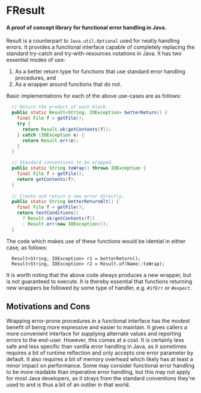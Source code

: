 # FResult
#### A proof of concept library for functional error handling in Java.

   Result is a counterpart to `Java.util.Optional` used for neatly handling errors.
It provides a functional interface capable of completely replacing the standard
try-catch and try-with-resources notations in Java. It has two essential modes of
use:

1. As a better return type for functions that use standard error handling
procedures, and
2. As a wrapper around functions that do not.

Basic implementations for each of the above use-cases are as follows:

```java
  // Return the product of each block.
  public static Result<String, IOException> betterReturn() {
    final File f = getFile();
    try {
      return Result.ok(getContents(f));
    } catch (IOException e) {
      return Result.err(e);
    }
  }

  // Standard conventions to be wrapped.
  public static String toWrap() throws IOException {
    final File f = getFile();
    return getContents(f);
  }
  
  // Create and return a new error directly.
  public static String betterReturnAlt() {
    final File f = getFile();
    return testConditions()
      ? Result.ok(getContents(f))
      : Result.err(new IOException());
  }
```

The code which makes use of these functions would be idential in either
case, as follows:

```
  Result<String, IOException> r1 = betterReturn();
  Result<String, IOException> r2 = Result.of(Name::toWrap);
```

  It is worth noting that the above code always produces a new wrapper, but
is not guaranteed to execute. It is thereby essential that functions returning
new wrappers be followed by some type of handler, e.g. `#ifErr` or `#expect`.

## Motivations and Cons

  Wrapping error-prone procedures in a functional interface has the modest
benefit of being more expressive and easier to maintain. It gives callers a
more convenient interface for supplying alternate values and reporting errors
to the end-user. However, this comes at a cost. It is certainly less safe and
less specific than vanilla error handling in Java, as it sometimes requires a
bit of runtime reflection and only accepts one error parameter by default. It
also requires a bit of memory overhead which likely has at least a minor
impact on performance. Some may consider functional error handling to be more
readable than imperative error handling, but this may not apply for most Java
developers, as it strays from the standard conventions they're used to and is
thus a bit of an outlier in that world.
